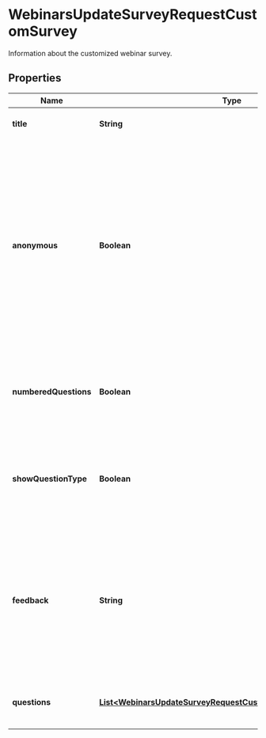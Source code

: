 

# WebinarsUpdateSurveyRequestCustomSurvey

Information about the customized webinar survey.

## Properties

| Name | Type | Description | Notes |
|------------ | ------------- | ------------- | -------------|
|**title** | **String** | The survey&#39;s title, up to 64 characters. |  [optional] |
|**anonymous** | **Boolean** | Allow participants to anonymously answer survey questions.  * &#x60;true&#x60; - Anonymous survey enabled.  * &#x60;false&#x60; - Participants cannot answer survey questions anonymously.    This value defaults to &#x60;true&#x60;. |  [optional] |
|**numberedQuestions** | **Boolean** | Whether to display the number in the question name.    This value defaults to &#x60;true&#x60;. |  [optional] |
|**showQuestionType** | **Boolean** | Whether to display the question type in the question name.    This value defaults to &#x60;false&#x60;. |  [optional] |
|**feedback** | **String** | The survey&#39;s feedback, up to 320 characters.    This value defaults to &#x60;Thank you so much for taking the time to complete the survey, your feedback really makes a difference.&#x60;. |  [optional] |
|**questions** | [**List&lt;WebinarsUpdateSurveyRequestCustomSurveyQuestionsInner&gt;**](WebinarsUpdateSurveyRequestCustomSurveyQuestionsInner.md) | Information about the webinar survey&#39;s questions. |  [optional] |



